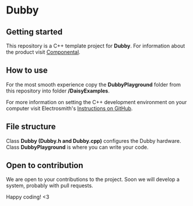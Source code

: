 # Dubby



## Getting started

This repository is a C++ template project for **Dubby**. For information about the product visit [Componental](https://www.componental.co/).

## How to use

For the most smooth experience copy the **DubbyPlayground** folder from this repository into folder **/DaisyExamples**.

For more information on setting the C++ development environment on your computer visit Electrosmith's [Instructions on GitHub](https://github.com/electro-smith/DaisyWiki/wiki/1.-Setting-Up-Your-Development-Environment).


## File structure

Class **Dubby (Dubby.h and Dubby.cpp)** configures the Dubby hardware.
Class **DubbyPlayground** is where you can write your code.

## Open to contribution

We are open to your contributions to the project. Soon we will develop a system, probably with pull requests.


Happy coding! <3